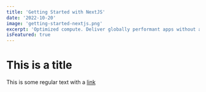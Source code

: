 ```yaml
---
title: 'Getting Started with NextJS'
date: '2022-10-20'
image: 'getting-started-nextjs.png'
excerpt: 'Optimized compute. Deliver globally performant apps without additional infrastructure complexity'
isFeatured: true
---
```


# This is a title

This is some regular text with a [link](https://github.com/thangtm96)